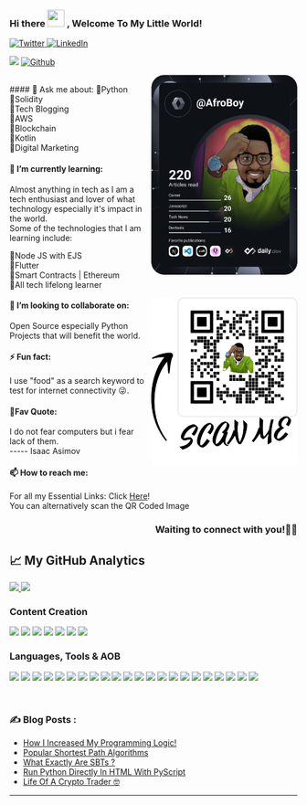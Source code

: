 ### Hi there <img src="https://raw.githubusercontent.com/MartinHeinz/MartinHeinz/master/wave.gif" width="30px" height="30px" > , Welcome To My Little World!

<div align="left">
  <a href="https://twitter.com/AfroBoyUg" >
    <img
      src="https://img.shields.io/twitter/follow/AfroBoyUg?label=Twitter&logo=twitter&style=flat-square&color=1da1f2&logoColor=ffffff"
      alt="Twitter"
    />
    
  </a>
  <a href="https://www.linkedin.com/in/ronnie-linslay-atuhaire-116108bb/" >
    <img
      src="https://img.shields.io/static/v1?logo=linkedin&style=flat-square&color=0072b1&label=LinkedIn&message=%E2%98%86"
      alt="LinkedIn"
    />
  </a>

![](https://visitor-badge.laobi.icu/badge?page_id=Ronlin1.Ronlin1) 
[![Github](https://img.shields.io/github/followers/Ronlin1?label=Follow&style=social)](https://github.com/Ronlin1)
 
  <a href="https://app.daily.dev/AfroBoy" target="_blank">
    <img
      width="256"
      align="right"
      src="https://github.com/Ronlin1/Ronlin1/blob/main/devcard.svg" width="400" alt="Ronnie Atuhaire's Dev Card"
    />
  </a>
</div>

<br />
#### 💬 Ask me about:
🔸Python  <br>
🔸Solidity <br>
🔸Tech Blogging <br>
🔸AWS<br>
🔸Blockchain <br>
🔸Kotlin <br>
🔸Digital Marketing<br>

#### 🌱 I’m currently learning:
Almost anything in tech as I am a tech enthusiast and lover of what technology especially it's impact in the world.<br>
Some of the technologies that I am learning include:

🔸Node JS with EJS <br>
🔸Flutter <br>
🔸Smart Contracts | Ethereum <br>
🔸All tech lifelong learner <br>
<div align="left">
  <a href="https://app.daily.dev/AfroBoy" target="_blank">
    <img
      width="256"
      align="right"
      src="https://github.com/Ronlin1/Ronlin1/blob/main/connect.png" width="400" alt="Connect With Me"
    />
  </a>
</div>

#### 👯 I’m looking to collaborate on:
Open Source especially Python Projects that will benefit the world. <br>

#### ⚡ Fun fact:
I use "food" as a search keyword to test for internet connectivity 😜.

#### 📌Fav Quote:
I do not fear computers but i fear lack of them. <br>
----- Isaac Asimov

#### 📫 How to reach me:
For all my Essential Links: Click [Here](https://linktr.ee/Atuhaire)!<br>
You can alternatively scan the QR Coded Image <br>

<h3 align="right">
Waiting to connect with you!🙇‍♂️
</h3>

## &#x1f4c8; My GitHub Analytics
<!--
[![Top Langs](https://github-readme-stats.vercel.app/api/top-langs/?username=Ronlin1&show_icons=true&hide=html,css&theme=radical)](https://github.com/anuraghazra/github-readme-stats)
[![Ronnie's GitHub stats](https://github-readme-stats.vercel.app/api?username=Ronlin1&show_icons=true&theme=merko&align='right')](https://github.com/anuraghazra/github-readme-stats)
-->

<p align="">
<a href="https://github.com/Ronlin1">
<img height="180em" src="https://github-readme-stats-eight-theta.vercel.app/api?username=Ronlin1&show_icons=true&theme=radical&include_all_commits=true&count_private=true"/>
<img height="180em" src="https://github-readme-stats-eight-theta.vercel.app/api/top-langs/?username=Ronlin1&layout=compact&langs_count=8&theme=merko"/>
</a>
</p>


###  Content Creation
<a href="https://blog.octachart.com"><img src="https://img.shields.io/badge/Blog-2962FF?style=for-the-badge&logo=hashnode&logoColor=white"></a>
<a href="https://www.youtube.com/channel/UC8gsxBsDvO5xN5ZCHRrUIxw/videos"><img src="https://img.shields.io/badge/youtube-543211?style=for-the-badge&logo=youtube&logoColor=red"></a>
<a href="https://twitter.com/intent/follow?screen_name=AfroBoyUg"><img src="https://img.shields.io/badge/Twitter-2962FF?style=for-the-badge&logo=twitter&logoColor=white"></a>
<a href="https://discord.gg/dQgJgZRV"><img src="https://img.shields.io/badge/discord-543211?style=for-the-badge&logo=discord&logoColor=green"></a>
<a href="https://octachart.com/"><img src="https://img.shields.io/badge/Visit Octachart-2962FF?style=for-the-badge&logo=website&logoColor=blue"></a>
<a href="https://twitter.com/UGTechGeeks"><img src="https://img.shields.io/badge/UG Tech Geeks Bot-543211?style=for-the-badge&logo=twitter&logoColor=black"></a>
<a href="https://bit.ly/3dupL7H"><img src="https://img.shields.io/badge/NFTs-2962FF?style=for-the-badge&logo=opensea&logoColor=white"></a>

### Languages, Tools & AOB
<p align="left"> 
  
  <img src="https://img.shields.io/badge/Python-234344?style=for-the-badge&logo=tailwind-css&logoColor=red">
  <img src="https://img.shields.io/badge/kotlin-403837?style=for-the-badge&logo=npm&logoColor=white">
  <img src="https://img.shields.io/badge/HTML5-E34F26?style=for-the-badge&logo=html5&logoColor=white">
  <img src="https://img.shields.io/badge/CSS3-1572B6?style=for-the-badge&logo=css3&logoColor=white">
  <img src="https://img.shields.io/badge/JavaScript-F7DF1E?style=for-the-badge&logo=javascript&logoColor=black">
  <img src="https://img.shields.io/badge/Markdown-000000?style=for-the-badge&logo=markdown&logoColor=white">
  <img src="https://img.shields.io/badge/Netlify-29C7B7?style=for-the-badge&logo=netlify&logoColor=white">
  <img src="https://img.shields.io/badge/Vercel-000000?style=for-the-badge&logo=vercel&logoColor=yellow">
  <img src="https://img.shields.io/badge/Git-FF58912?style=for-the-badge&logo=git&logoColor=white">
  <img src="https://img.shields.io/badge/npm-CB3837?style=for-the-badge&logo=npm&logoColor=white">
  <img src="https://img.shields.io/badge/scrum-C78765?style=for-the-badge&logo=scrum&logoColor=orange">
  <img src="https://img.shields.io/badge/solidity-BB3837?style=for-the-badge&logo=solidity&logoColor=black">
  <img src="https://img.shields.io/badge/Aws-F7DF1E?style=for-the-badge&logo=aws&logoColor=white">
  <img src="https://img.shields.io/badge/ethereum-2334AC?style=for-the-badge&logo=ethereum&logoColor=yellow">
  <img src="https://img.shields.io/badge/docker-CB3837?style=for-the-badge&logo=docker&logoColor=green">
  <img src="https://img.shields.io/badge/google-E34F26?style=for-the-badge&logo=google&logoColor=blue">
  <img src="https://img.shields.io/badge/heroku-AA4533?style=for-the-badge&logo=heroku&logoColor=yellow">
  <img src="https://img.shields.io/badge/flutter-A6C7B7?style=for-the-badge&logo=flutter&logoColor=red">
  <img src="https://img.shields.io/badge/vscode-11C7B7?style=for-the-badge&logo=vscode&logoColor=blue">
  <img src="https://img.shields.io/badge/pycharm-344121?style=for-the-badge&logo=pycharm&logoColor=green">
  <img src="https://img.shields.io/badge/openshot-A324C7?style=for-the-badge&logo=openshot&logoColor=white">
  <img src="https://img.shields.io/badge/Blockchain-7023AC?style=for-the-badge&logo=binance&logoColor=purple">

</p>
<br>

### :writing_hand: Blog Posts :
<!-- BLOG-POST-LIST:START -->
- [How I Increased My Programming Logic!](https://blog.octachart.com/how-i-increased-my-programming-logic)
- [Popular Shortest Path Algorithms](https://blog.octachart.com/popular-shortest-path-algorithms)
- [What Exactly Are SBTs ?](https://blog.octachart.com/what-exactly-are-sbts)
- [Run Python Directly In HTML With PyScript](https://blog.octachart.com/run-python-directly-in-html-with-pyscript)
- [Life Of A Crypto Trader 🤓](https://blog.octachart.com/life-of-a-crypto-trader-2)
<!-- BLOG-POST-LIST:END -->

<hr>

<!--
**Ronlin1/Ronlin1** is a ✨ _special_ ✨ repository because its `README.md` (this file) appears on your GitHub profile.

![Views](https://komarev.com/ghpvc/?username=Ronlin1) 
Here are some ideas to get you started:

- 🔭 I’m currently working on ...

- 🌱 I’m currently learning ...
- 👯 I’m looking to collaborate on ...
- 🤔 I’m looking for help with ...
- 💬 Ask me about ...
- 📫 How to reach me: ...
- 😄 Pronouns: ...
- ⚡ Fun fact: ...

ADD THIS LATER
<a href="https://twitter.com/FrancescoCiull4"><img src="https://cdn.worldvectorlogo.com/logos/twitter-6.svg" title="Twitter" alt="Twitter Account" width="40"/></a> 
&ensp;<a href="https://www.twitch.tv/francesco_ciulla"><img src="https://cdn.worldvectorlogo.com/logos/twitch-logo-2019.svg" title="Twitch" alt="Twitch Account" width="60"/></a> 
&ensp;<a href="https://www.youtube.com/c/FrancescoCiulla"><img src="https://cdn.worldvectorlogo.com/logos/youtube-icon.svg" title="YouTube" alt="YouTube Account" width="40"/></a>
&ensp;<a href="https://discord.com/invite/cRjhjFRRre"><img src="https://cdn.worldvectorlogo.com/logos/discord-6.svg" title="Discord" alt="Discord Community" width="40"/></a> 
&ensp;<a href="https://www.linkedin.com/in/francesco-ciulla-roma/"><img src="https://cdn.worldvectorlogo.com/logos/linkedin-icon-2.svg" title="Linkedin" alt="Linkedin Account" width="30"/></a> 
&ensp;<a href="https://www.instagram.com/francescociullaroma"><img src="https://cdn.worldvectorlogo.com/logos/instagram-5.svg" title="Instagram" alt="Instagram Account" width="30"/></a> 
&ensp;<a href="https://www.showwcase.com/francesco"><img src="https://github.com/FrancescoXX/FrancescoXX/blob/main/d1a35e06-ec86-4a7c-b0f0-b12684ce53c6.png" title="Showwcase" alt="Showwcase Account" width="30"/></a> 
&ensp;<a href="https://dev.to/francescoxx"><img src="https://github.com/FrancescoXX/FrancescoXX/blob/main/dev-black.png" title="DEV" alt="DEVto Blog" width="30"/></a>
&ensp;<a href="https://blog.francescociulla.com/"><img src="https://github.com/FrancescoXX/FrancescoXX/blob/main/CDyAuTy75.png" title="Hashnode" alt="Hashnode blog" width="30"/></a>
&ensp;<a href="https://github.com/FrancescoXX"><img src="https://github.com/FrancescoXX/FrancescoXX/blob/main/untitled-2_5.png" title="GitHub" alt="GitHub" width="30"/></a>
&ensp;<a href="https://app.daily.dev/Francesco"><img src="https://github.com/FrancescoXX/FrancescoXX/blob/main/App%20Icon%20-%20Black.png" title="daily.dev" alt="daily.devGitHub" width="30"/></a>
<br>


-->
